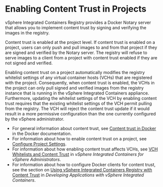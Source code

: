 # Enabling Content Trust in Projects #

vSphere Integrated Containers Registry provides a Docker Notary server that allows you to implement content trust by signing and verifying the images in the registry. 

Content trust is enabled at the project level. If content trust is enabled on a project, users can only push and pull images to and from that project if they are signed and verified by the Notary server. The registry will refuse to serve images to a client from a project with content trust enabled if they are not signed and verified.

Enabling content trust on a project automatically modifies the registry whitelist settings of any virtual container hosts (VCHs) that are registered with the project. Consequently, when content trust is enabled, the VCHs in the project can only pull signed and verified images from the registry instance that is running in the vSphere Integrated Containers appliance. Furthermore, updating the whitelist settings of the VCH by enabling content trust requires that the existing whitelist settings of the VCH permit pulling from the registry. The VCH will reject the content trust update if it would result in a more permissive configuration than the one currently configured by the  vSphere administrator.

- For general information about content trust, see [Content trust in Docker](https://docs.docker.com/engine/security/trust/content_trust/) in the Docker documentation.
- For information about how to enable content trust on a project, see [Configure Project Settings](manage_projects.md).
- For information about how enabling content trust affects VCHs, see [VCH Whitelists and Content Trust](../vic_vsphere_admin/vch_registry.md#vch-content-trust) in *vSphere Integrated Containers for vSphere Administrators*.
- For information about how to configure Docker clients for content trust, see the section on [Using vSphere Integrated Containers Registry with Content Trust](../vic_app_dev/configure_docker_client.md#notary) in *Developing Applications with vSphere Integrated Containers*.